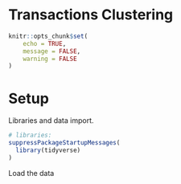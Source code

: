 Transactions Clustering
================

``` r
knitr::opts_chunk$set(
    echo = TRUE,
    message = FALSE,
    warning = FALSE
)
```

Setup
=====

Libraries and data import.

``` r
# libraries:
suppressPackageStartupMessages(
  library(tidyverse)
)
```

Load the data

